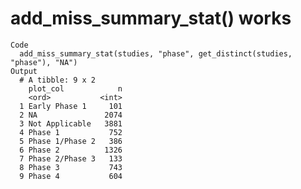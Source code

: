 # add_miss_summary_stat() works

    Code
      add_miss_summary_stat(studies, "phase", get_distinct(studies, "phase"), "NA")
    Output
      # A tibble: 9 x 2
        plot_col            n
        <ord>           <int>
      1 Early Phase 1     101
      2 NA               2074
      3 Not Applicable   3881
      4 Phase 1           752
      5 Phase 1/Phase 2   386
      6 Phase 2          1326
      7 Phase 2/Phase 3   133
      8 Phase 3           743
      9 Phase 4           604

